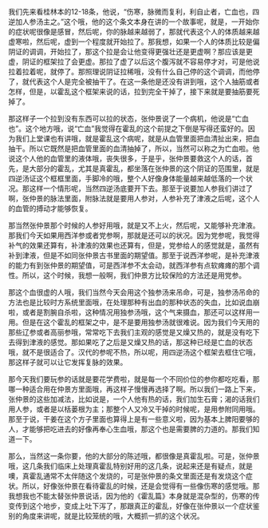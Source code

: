 我们先来看桂林本的12-18条，他说，“伤寒，脉微而复利，利自止者，亡血也，四逆加人参汤主之。”这个哦，他的这个条文本身在讲的一个故事呢，就是，一开始你的症状呢很像是感冒，然后呢，你的脉越来越弱了，那就代表这个人的体质越来越虚寒啦，然后呢，虚到一个程度就开始拉了。那我想，如果一个人的体质比较是偏阴证的调调，开始拉了，那这个拉是会让他变得更强壮还是更虚啊？那应该是更虚，阴证的框架拉了会更虚。那拉了虚了以后这个腹泻就不容易停才对，可是他说拉着拉着呢，就停了。那照理说阴证拉稀哦，没有什么自己停的这个调调，而他停了，就代表这个人是完全被抽干了。在这一条他是还没有讲到哦，这个人抽筋或者怎样，但是，以霍乱这个框架来说的话，拉到完全干掉了，接下来就是要抽筋要死掉了。

那这样子一个拉到没有东西可以拉的状态，张仲景说了一个病机，他说是“亡血也”。这个地方哦，说“亡血”我觉得在霍乱的这个前提之下倒是写得还蛮好的。因为我们上堂课也有讲哦，就是霍乱这个病呢，就是从血管里面把血清扯出来，把血抽干。所以它既然是把血管里面的血清抽掉了，所以，当然可以称之为亡血啦。他说这个人他的血管里的液体哦，丧失很多，于是乎，张仲景要救这个人的话，首先，是大部分的霍乱，尤其是真霍乱，都坐落在张仲景的这个阴证的范围里，就是四逆汤证这个框框里面，手脚冷的哦，整个人好像身体能量越来越低落的一个状况。那这样一个情形呢，当然四逆汤底要开下去。那至于说要加人参我们讲过了啊，张仲景的脉法里面，附脉法就是要用人参对，人参补充了津液之后呢，这个人的血管的搏动才能够恢复。

那当然张仲景那个时候的人参好用哦，就是又不上火，然后呢，又能够补充津液。那我们今天如果用西洋参或者党参啊，那就是还可以的状况。因为党参呢，我觉得补气的效果还算有，补津液的效果也还算有，但是，党参给人的感觉就是，虽然有补到津液，但是不如同张仲景古书里面的期望值。那至于说西洋参呢，是补充津液的能力有到张仲景的期望值，可是西洋参不太会动，就西洋参有点软瘫瘫的那个调性。所以，这个时候，我想一般啊，我们仲景方比较保险的方法还是用党参。

那这个血很虚的人哦，我们当然今天会用这个独参汤来吊命，可是，独参汤吊命的方法也是比较时方系统里面哦，在处理那种有出血的那种状态的失血，比如说血崩啦，或者是割腕自杀啦，这种情况用独参汤哦，这个气来摄血，那还可以这样用一用。但是在这个霍乱的框架之中，是不是要用独参汤就很难说。因为我们今天用的那些辽参或者高丽参哦，常常吃下去我们主观的感觉是又燥又热的，就是没有吃下去得到津液的感觉。那如果吃了之后是又燥又热的话，那这种已经是亡血的状态哦，就不是很适合了。汉代的参呢不热，所以呢，用四逆汤这个框架去框住它哦，那这样子就可以让它发挥复脉的效果。

那今天我们要玩参的话就是要花学费啦，就是每一个不同价位的参你都吃吃看，那哪一种适合用在仲景方里面哦，再这样子慢慢再选择了啊。所以我们一路上下来，张仲景的这些加减法，比如说是，一个人他有热的话，我们加生石膏；渴的话我们用人参，或者是以栝蒌根为主；那整个人又冷又干掉的时候呢，是用参附同用哦。那至于说，干姜在这个方子里面也算得上是有一些意义啦，因为基本上脾阳要够的人，才能够把吃进去的好像再奉心生血哦，那这个也是需要脾的力道的。那我们知道一下。

那么，当然这一条你要，他的大部分的陈述哦，都很像是真霍乱啦。可是，张仲景哦，这几条我们临床上处理真霍乱特别好用的这几条，说起来还是有疑点，就是噢，真霍乱通常不太伴随这个发烧的，可是张仲景的条文里面还是有发烧这个症状。所以，好像张仲景在看待霍乱的时候，还是会觉得有一些像伤寒的感觉哦。那我想我也不能太替张仲景说话，因为他的《霍乱篇》本身就是混杂型的，伤寒的传变传到这个地步，变成上吐下泻了，那跟真正的霍乱，好像在张仲景以一个症状鉴别的角度来讲呢，就是比较笼统的哦，大概抓一抓的这个状况。
